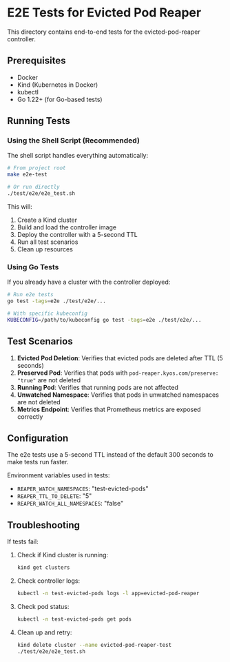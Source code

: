 # E2E Tests for Evicted Pod Reaper

This directory contains end-to-end tests for the evicted-pod-reaper controller.

## Prerequisites

- Docker
- Kind (Kubernetes in Docker)
- kubectl
- Go 1.22+ (for Go-based tests)

## Running Tests

### Using the Shell Script (Recommended)

The shell script handles everything automatically:

```bash
# From project root
make e2e-test

# Or run directly
./test/e2e/e2e_test.sh
```

This will:
1. Create a Kind cluster
2. Build and load the controller image
3. Deploy the controller with a 5-second TTL
4. Run all test scenarios
5. Clean up resources

### Using Go Tests

If you already have a cluster with the controller deployed:

```bash
# Run e2e tests
go test -tags=e2e ./test/e2e/...

# With specific kubeconfig
KUBECONFIG=/path/to/kubeconfig go test -tags=e2e ./test/e2e/...
```

## Test Scenarios

1. **Evicted Pod Deletion**: Verifies that evicted pods are deleted after TTL (5 seconds)
2. **Preserved Pod**: Verifies that pods with `pod-reaper.kyos.com/preserve: "true"` are not deleted
3. **Running Pod**: Verifies that running pods are not affected
4. **Unwatched Namespace**: Verifies that pods in unwatched namespaces are not deleted
5. **Metrics Endpoint**: Verifies that Prometheus metrics are exposed correctly

## Configuration

The e2e tests use a 5-second TTL instead of the default 300 seconds to make tests run faster.

Environment variables used in tests:
- `REAPER_WATCH_NAMESPACES`: "test-evicted-pods"
- `REAPER_TTL_TO_DELETE`: "5"
- `REAPER_WATCH_ALL_NAMESPACES`: "false"

## Troubleshooting

If tests fail:

1. Check if Kind cluster is running:
   ```bash
   kind get clusters
   ```

2. Check controller logs:
   ```bash
   kubectl -n test-evicted-pods logs -l app=evicted-pod-reaper
   ```

3. Check pod status:
   ```bash
   kubectl -n test-evicted-pods get pods
   ```

4. Clean up and retry:
   ```bash
   kind delete cluster --name evicted-pod-reaper-test
   ./test/e2e/e2e_test.sh
   ```